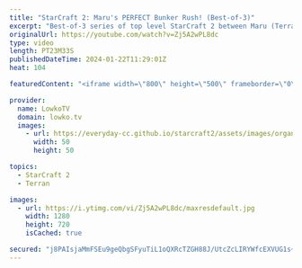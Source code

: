 ```yaml
---
title: "StarCraft 2: Maru's PERFECT Bunker Rush! (Best-of-3)"
excerpt: "Best-of-3 series of top level StarCraft 2 between Maru (Terran) and Dark (Zerg). This match of SC2 starts off with a brilliant proxy gold Hatchery counter by Maru, who checks for the base with an early game SCV. Support my work: https://patreon.com/lowkotv  Lowko merch: https://lowko.shop Tech setup:"
originalUrl: https://youtube.com/watch?v=Zj5A2wPL8dc
type: video
length: PT23M33S
publishedDateTime: 2024-01-22T11:29:01Z
heat: 104

featuredContent: "<iframe width=\"800\" height=\"500\" frameborder=\"0\" src=\"https://www.youtube.com/embed/Zj5A2wPL8dc\" allow=\"accelerometer; autoplay; encrypted-media; gyroscope; picture-in-picture\" allowfullscreen></iframe>"

provider:
  name: LowkoTV
  domain: lowko.tv
  images:
    - url: https://everyday-cc.github.io/starcraft2/assets/images/organizations/lowko.tv-50x50.jpg
      width: 50
      height: 50

topics:
  - StarCraft 2
  - Terran

images:
  - url: https://i.ytimg.com/vi/Zj5A2wPL8dc/maxresdefault.jpg
    width: 1280
    height: 720
    isCached: true

secured: "j8PAIsjaMmFSEu9geQbgSFyuTiL1oQXRcTZGH88J/UtcZcLIRYWfcEXVUG1s+G8JrPiJ8xl4D8NW8o2VjsnK7XqJGx0OEbropifvJdqcDdLgrTxxcnYUdX0XIZBjqIk5X/8Zxv/QMQLif8BbGjkz9hxGjheNUcMfUuNSOAlN7ILY8h2YvoXkZXpeImXcSyoDlR4E+Q5DbBp2p1ZvOJIzOJqzCJW3FgCmpvSVUDps1xDeAfiBgBBrtMFsU6NA4MQGvnpQIu4e8ZYGJvFFEoJ73XklchHDqgRZrkrnpL/hKS0GjT3mVvdgnFEQG3D5+06mpqgiEF0MTlGgMTUtZFmCY0v/nwEinIXnTOV+HfN43vlEkjRrV91gfD03uafB8hNbqVMQW0UYJFYrdr7+tMoQibn7UyaZhf30soGoZhpQx+4=;h0D1qzVr47+YBO3/meIyzg=="
---
```


